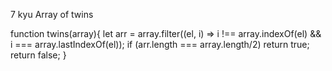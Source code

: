 7 kyu
Array of twins

function twins(array){
  let arr =  array.filter((el, i) => i !== array.indexOf(el) && i === array.lastIndexOf(el));
  if (arr.length === array.length/2) return true;
  return false;
}
